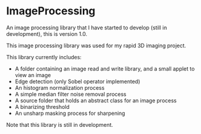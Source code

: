 # ImageProcessing
An image processing library that I have started to develop (still in development), this is version 1.0.

This image processing library was used for my rapid 3D imaging project.

This library currently includes:
- A folder containing an image read and write library, and a small applet to view an image
- Edge detection (only Sobel operator implemented)
- An histogram normalization process
- A simple median filter noise removal process
- A source folder that holds an abstract class for an image process
- A binarizing threshold 
- An unsharp masking process for sharpening

Note that this library is still in development.
